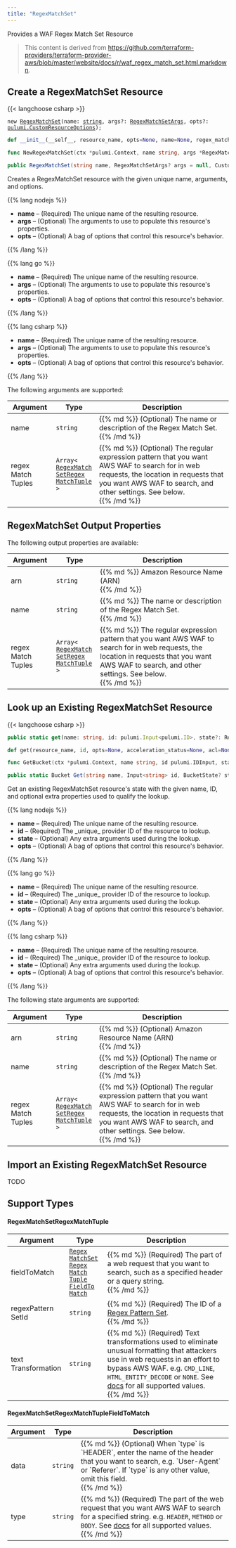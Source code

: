 ```yaml
---
title: "RegexMatchSet"
---
```


<!-- WARNING: this file was generated by the Pulumi Terraform Bridge (tfgen) Tool. -->
<!-- Do not edit by hand unless you're certain you know what you are doing! -->

<style>
  table td p { margin-top: 0; margin-bottom: 0; }
</style>

Provides a WAF Regex Match Set Resource

> This content is derived from https://github.com/terraform-providers/terraform-provider-aws/blob/master/website/docs/r/waf_regex_match_set.html.markdown.


## Create a RegexMatchSet Resource

{{< langchoose csharp >}}

<div class="highlight"><pre class="chroma"><code class="language-typescript" data-lang="typescript"><span class="k">new</span> <span class="nx"><a href=/docs/reference/pkg/nodejs/pulumi/aws/s3/#RegexMatchSet>RegexMatchSet</a></span><span class="p">(</span><span class="nx">name</span>: <span class="kt"><a href=https://developer.mozilla.org/en-US/docs/Web/JavaScript/Reference/Global_Objects/String>string</a></span><span class="p">,</span> <span class="nx">args?</span>: <span class="kt"><a href=/docs/reference/pkg/nodejs/pulumi/aws/s3/#RegexMatchSetArgs>RegexMatchSetArgs</a></span><span class="p">,</span> <span class="nx">opts?</span>: <span class="kt"><a href=/docs/reference/pkg/nodejs/pulumi/pulumi/#CustomResourceOptions>pulumi.CustomResourceOptions</a></span><span class="p">);</span></code></pre></div>

```python
def __init__(__self__, resource_name, opts=None, name=None, regex_match_tuples=None, __props__=None)
```

```go
func NewRegexMatchSet(ctx *pulumi.Context, name string, args *RegexMatchSetArgs, opts ...pulumi.ResourceOption) (*RegexMatchSet, error)

```

```csharp
public RegexMatchSet(string name, RegexMatchSetArgs? args = null, CustomResourceOptions? options = null)

```

Creates a RegexMatchSet resource with the given unique name, arguments, and options.

{{% lang nodejs %}}
<ul class="pl-10">
    <li><strong>name</strong> &ndash; (Required) The unique name of the resulting resource.</li>
    <li><strong>args</strong> &ndash; (Optional) The arguments to use to populate this resource's properties.</li>
    <li><strong>opts</strong> &ndash; (Optional) A bag of options that control this resource's behavior.</li>
</ul>
{{% /lang %}}

{{% lang go %}}
<ul class="pl-10">
    <li><strong>name</strong> &ndash; (Required) The unique name of the resulting resource.</li>
    <li><strong>args</strong> &ndash; (Optional) The arguments to use to populate this resource's properties.</li>
    <li><strong>opts</strong> &ndash; (Optional) A bag of options that control this resource's behavior.</li>
</ul>
{{% /lang %}}

{{% lang csharp %}}
<ul class="pl-10">
    <li><strong>name</strong> &ndash; (Required) The unique name of the resulting resource.</li>
    <li><strong>args</strong> &ndash; (Optional) The arguments to use to populate this resource's properties.</li>
    <li><strong>opts</strong> &ndash; (Optional) A bag of options that control this resource's behavior.</li>
</ul>
{{% /lang %}}

The following arguments are supported:

<table class="ml-6">
    <thead>
        <tr>
            <th>Argument</th>
            <th>Type</th>
            <th>Description</th>
        </tr>
    </thead>
    <tbody>
        <tr>
            <td class="align-top">name</td>
            <td class="align-top"><code>string</code></td>
            <td class="align-top">{{% md %}}
(Optional) The name or description of the Regex Match Set.

{{% /md %}}</td>
        </tr>
        <tr>
            <td class="align-top">regex<wbr>Match<wbr>Tuples</td>
            <td class="align-top"><code>Array&lt;<wbr><a href="#regexmatchsetregexmatchtuple">Regex<wbr>Match<wbr>Set<wbr>Regex<wbr>Match<wbr>Tuple</a><wbr>&gt;</code></td>
            <td class="align-top">{{% md %}}
(Optional) The regular expression pattern that you want AWS WAF to search for in web requests,
the location in requests that you want AWS WAF to search, and other settings. See below.

{{% /md %}}</td>
        </tr>
    </tbody>
</table>

## RegexMatchSet Output Properties

The following output properties are available:

<table class="ml-6">
    <thead>
        <tr>
            <th>Argument</th>
            <th>Type</th>
            <th>Description</th>
        </tr>
    </thead>
    <tbody>
        <tr>
            <td class="align-top">arn</td>
            <td class="align-top"><code>string</code></td>
            <td class="align-top">{{% md %}}
Amazon Resource Name (ARN)

{{% /md %}}</td>
        </tr>
        <tr>
            <td class="align-top">name</td>
            <td class="align-top"><code>string</code></td>
            <td class="align-top">{{% md %}}
The name or description of the Regex Match Set.

{{% /md %}}</td>
        </tr>
        <tr>
            <td class="align-top">regex<wbr>Match<wbr>Tuples</td>
            <td class="align-top"><code>Array&lt;<wbr><a href="#regexmatchsetregexmatchtuple">Regex<wbr>Match<wbr>Set<wbr>Regex<wbr>Match<wbr>Tuple</a><wbr>&gt;</code></td>
            <td class="align-top">{{% md %}}
The regular expression pattern that you want AWS WAF to search for in web requests,
the location in requests that you want AWS WAF to search, and other settings. See below.

{{% /md %}}</td>
        </tr>
    </tbody>
</table>

## Look up an Existing RegexMatchSet Resource

{{< langchoose csharp >}}

```typescript
public static get(name: string, id: pulumi.Input<pulumi.ID>, state?: RegexMatchSetState, opts?: pulumi.CustomResourceOptions): RegexMatchSet;
```

```python
def get(resource_name, id, opts=None, acceleration_status=None, acl=None, arn=None, bucket=None, bucket_domain_name=None, bucket_prefix=None, bucket_regional_domain_name=None, cors_rules=None, force_destroy=None, hosted_zone_id=None, lifecycle_rules=None, loggings=None, object_lock_configuration=None, policy=None, region=None, replication_configuration=None, request_payer=None, server_side_encryption_configuration=None, tags=None, versioning=None, website=None, website_domain=None, website_endpoint=None)
```

```go
func GetBucket(ctx *pulumi.Context, name string, id pulumi.IDInput, state *BucketState, opts ...pulumi.ResourceOption) (*Bucket, error)
```

```csharp
public static Bucket Get(string name, Input<string> id, BucketState? state = null, CustomResourceOptions? options = null);
```

Get an existing RegexMatchSet resource's state with the given name, ID, and optional extra
properties used to qualify the lookup.

{{% lang nodejs %}}
<ul class="pl-10">
    <li><strong>name</strong> &ndash; (Required) The unique name of the resulting resource.</li>
    <li><strong>id</strong> &ndash; (Required) The _unique_ provider ID of the resource to lookup.</li>
    <li><strong>state</strong> &ndash; (Optional) Any extra arguments used during the lookup.</li>
    <li><strong>opts</strong> &ndash; (Optional) A bag of options that control this resource's behavior.</li>
</ul>
{{% /lang %}}

{{% lang go %}}
<ul class="pl-10">
    <li><strong>name</strong> &ndash; (Required) The unique name of the resulting resource.</li>
    <li><strong>id</strong> &ndash; (Required) The _unique_ provider ID of the resource to lookup.</li>
    <li><strong>state</strong> &ndash; (Optional) Any extra arguments used during the lookup.</li>
    <li><strong>opts</strong> &ndash; (Optional) A bag of options that control this resource's behavior.</li>
</ul>
{{% /lang %}}

{{% lang csharp %}}
<ul class="pl-10">
    <li><strong>name</strong> &ndash; (Required) The unique name of the resulting resource.</li>
    <li><strong>id</strong> &ndash; (Required) The _unique_ provider ID of the resource to lookup.</li>
    <li><strong>state</strong> &ndash; (Optional) Any extra arguments used during the lookup.</li>
    <li><strong>opts</strong> &ndash; (Optional) A bag of options that control this resource's behavior.</li>
</ul>
{{% /lang %}}

The following state arguments are supported:

<table class="ml-6">
    <thead>
        <tr>
            <th>Argument</th>
            <th>Type</th>
            <th>Description</th>
        </tr>
    </thead>
    <tbody>
        <tr>
            <td class="align-top">arn</td>
            <td class="align-top"><code>string</code></td>
            <td class="align-top">{{% md %}}
(Optional) Amazon Resource Name (ARN)

{{% /md %}}</td>
        </tr>
        <tr>
            <td class="align-top">name</td>
            <td class="align-top"><code>string</code></td>
            <td class="align-top">{{% md %}}
(Optional) The name or description of the Regex Match Set.

{{% /md %}}</td>
        </tr>
        <tr>
            <td class="align-top">regex<wbr>Match<wbr>Tuples</td>
            <td class="align-top"><code>Array&lt;<wbr><a href="#regexmatchsetregexmatchtuple">Regex<wbr>Match<wbr>Set<wbr>Regex<wbr>Match<wbr>Tuple</a><wbr>&gt;</code></td>
            <td class="align-top">{{% md %}}
(Optional) The regular expression pattern that you want AWS WAF to search for in web requests,
the location in requests that you want AWS WAF to search, and other settings. See below.

{{% /md %}}</td>
        </tr>
    </tbody>
</table>

## Import an Existing RegexMatchSet Resource

TODO

## Support Types

#### RegexMatchSetRegexMatchTuple

<table class="ml-6">
    <thead>
        <tr>
            <th>Argument</th>
            <th>Type</th>
            <th>Description</th>
        </tr>
    </thead>
    <tbody>
        <tr>
            <td class="align-top">field<wbr>To<wbr>Match</td>
            <td class="align-top"><code><a href="#regexmatchsetregexmatchtuplefieldtomatch">Regex<wbr>Match<wbr>Set<wbr>Regex<wbr>Match<wbr>Tuple<wbr>Field<wbr>To<wbr>Match</a></code></td>
            <td class="align-top">{{% md %}}
(Required) The part of a web request that you want to search, such as a specified header or a query string.

{{% /md %}}</td>
        </tr>
        <tr>
            <td class="align-top">regex<wbr>Pattern<wbr>Set<wbr>Id</td>
            <td class="align-top"><code>string</code></td>
            <td class="align-top">{{% md %}}
(Required) The ID of a [Regex Pattern Set](https://www.terraform.io/docs/providers/aws/r/waf_regex_pattern_set.html).

{{% /md %}}</td>
        </tr>
        <tr>
            <td class="align-top">text<wbr>Transformation</td>
            <td class="align-top"><code>string</code></td>
            <td class="align-top">{{% md %}}
(Required) Text transformations used to eliminate unusual formatting that attackers use in web requests in an effort to bypass AWS WAF.
e.g. `CMD_LINE`, `HTML_ENTITY_DECODE` or `NONE`.
See [docs](http://docs.aws.amazon.com/waf/latest/APIReference/API_ByteMatchTuple.html#WAF-Type-ByteMatchTuple-TextTransformation)
for all supported values.

{{% /md %}}</td>
        </tr>
    </tbody>
</table>

#### RegexMatchSetRegexMatchTupleFieldToMatch

<table class="ml-6">
    <thead>
        <tr>
            <th>Argument</th>
            <th>Type</th>
            <th>Description</th>
        </tr>
    </thead>
    <tbody>
        <tr>
            <td class="align-top">data</td>
            <td class="align-top"><code>string</code></td>
            <td class="align-top">{{% md %}}
(Optional) When `type` is `HEADER`, enter the name of the header that you want to search, e.g. `User-Agent` or `Referer`.
If `type` is any other value, omit this field.

{{% /md %}}</td>
        </tr>
        <tr>
            <td class="align-top">type</td>
            <td class="align-top"><code>string</code></td>
            <td class="align-top">{{% md %}}
(Required) The part of the web request that you want AWS WAF to search for a specified string.
e.g. `HEADER`, `METHOD` or `BODY`.
See [docs](http://docs.aws.amazon.com/waf/latest/APIReference/API_FieldToMatch.html)
for all supported values.

{{% /md %}}</td>
        </tr>
    </tbody>
</table>

